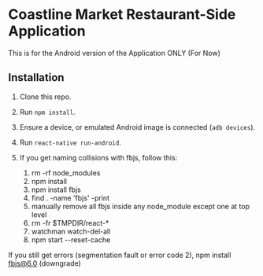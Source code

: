 # Coastline Market Restaurant-Side Application

This is for the Android version of the Application ONLY (For Now)

## Installation

1. Clone this repo.
2. Run `npm install`.
3. Ensure a device, or emulated Android image is connected (`adb devices`).
4. Run `react-native run-android`.
5. If you get naming collisions with fbjs, follow this:

    1) rm -rf node_modules
    2) npm install
    3) npm install fbjs
    3) find . -name 'fbjs' -print
    4) manually remove all fbjs inside any node_module except one at top level
    5) rm -fr $TMPDIR/react-*
    6) watchman watch-del-all
    7) npm start --reset-cache

If you still get errors (segmentation fault or error code 2), npm install fbjs@6.0 (downgrade)